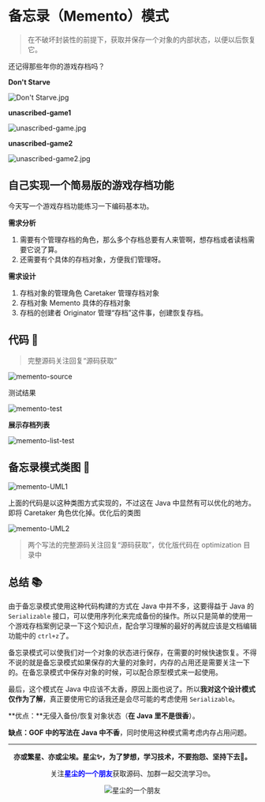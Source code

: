 # 备忘录（Memento）模式

> 在不破坏封装性的前提下，获取并保存一个对象的内部状态，以便以后恢复它。

还记得那些年你的游戏存档吗？

**Don't Starve**

![Don't Starve.jpg](https://i.loli.net/2020/11/28/uWjlqrXoOhPLIxY.jpg)

**unascribed-game1**

![unascribed-game.jpg](https://i.loli.net/2020/11/28/18vxNgFbsJpASw6.jpg)

**unascribed-game2**

![unascribed-game2.jpg](https://i.loli.net/2020/11/28/Dl5H9G82FkpO4P1.jpg)

## 自己实现一个简易版的游戏存档功能

今天写一个游戏存档功能练习一下编码基本功。

**需求分析**

1. 需要有个管理存档的角色，那么多个存档总要有人来管啊，想存档或者读档需要它说了算。
2. 还需要有个具体的存档对象，方便我们管理呀。

**需求设计**

1. 存档对象的管理角色 Caretaker 管理存档对象
2. 存档对象 Memento 具体的存档对象
3. 存档的创建者 Originator 管理“存档”这件事，创建恢复存档。

## 代码 📃

> 完整源码关注回复“源码获取”

![memento-source](https://i.loli.net/2020/11/28/ODChyStnGzM47Lo.png)

测试结果

![memento-test](https://i.loli.net/2020/11/28/57jB1tPbwWDsdJR.png)

**展示存档列表**

![memento-list-test](https://i.loli.net/2020/11/28/9SrAQZD465qW1zl.png)

## 备忘录模式类图 📌

![memento-UML1](https://i.loli.net/2020/11/28/hHtJlIPN9OTw4KL.png)

上面的代码是以这种类图方式实现的，不过这在 Java 中显然有可以优化的地方。即将 Caretaker 角色优化掉。优化后的类图

![memento-UML2](https://i.loli.net/2020/11/28/GNXw8MnRPskxbSh.png)



> 两个写法的完整源码关注回复“源码获取”，优化版代码在 optimization 目录中

## 总结 📚

由于备忘录模式使用这种代码构建的方式在 Java 中并不多，这要得益于 Java 的 ``Serializable``
接口，可以使用序列化来完成备份的操作。所以只是简单的使用一个游戏存档案例记录一下这个知识点，配合学习理解的最好的再就应该是文档编辑功能中的 ``ctrl+z``了。

备忘录模式可以使我们对一个对象的状态进行保存，在需要的时候快速恢复。不得不说的就是备忘录模式如果保存的大量的对象时，内存的占用还是需要关注一下的。在备忘录模式中保存对象的时候，可以配合原型模式来一起使用。

最后，这个模式在 Java 中应该不太香，原因上面也说了。所以**我对这个设计模式仅作为了解**，真正要使用它的话我还是会尽可能的考虑使用 ``Serializable``。

**优点：**无侵入备份/恢复对象状态（**在 Java 里不是很香**）。

**缺点：**GOF 中的写法在 Java 中**不香**，同时使用这种模式需考虑内存占用问题。



----
<div align="center">
    <b>亦或繁星、亦或尘埃。星尘✨，为了梦想，学习技术，不要抱怨、坚持下去💪。</b>
    <p>关注<b style='color:blue'>星尘的一个朋友</b>获取源码、加群一起交流学习🤓。</p>
    <img alt='星尘的一个朋友' src='https://i.loli.net/2020/10/22/7swJfMCPrThebVI.png'/>
</div>
